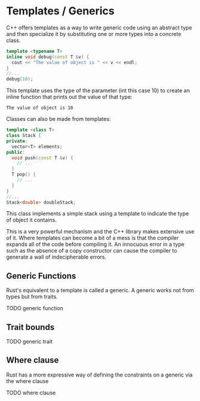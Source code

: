 # Templates / Generics

C++ offers templates as a way to write generic code using an abstract type and then specialize it by substituting one or more types into a concrete class.

```c++
template <typename T>
inline void debug(const T &v) {
  cout << "The value of object is " << v << endl;
}
//...
debug(10);
```

This template uses the type of the parameter (int this case 10) to create an inline function that prints out the value of that type:

```
The value of object is 10
```

Classes can also be made from templates:

```c++
template <class T>
class Stack {
private:
  vector<T> elements;
public:
  void push(const T &v) {
    // ...
  }
  T pop() {
    // ...
  }
}
//...
Stack<double> doubleStack;
```

This class implements a simple stack using a template to indicate the type of object it contains.

This is a very powerful mechanism and the C++ library makes extensive use of it. Where templates can become a bit of a mess is that the compiler expands all of the code before compiling it. An innocuous error in a type such as the absence of a copy constructor can cause the compiler to generate a wall of indecipherable errors.

## Generic Functions

Rust's equivalent to a template is called a generic. A generic works not from types but from traits.

TODO generic function

## Trait bounds

TODO generic trait

## Where clause

Rust has a more expressive way of defining the constraints on a generic via the where clause

TODO where clause
